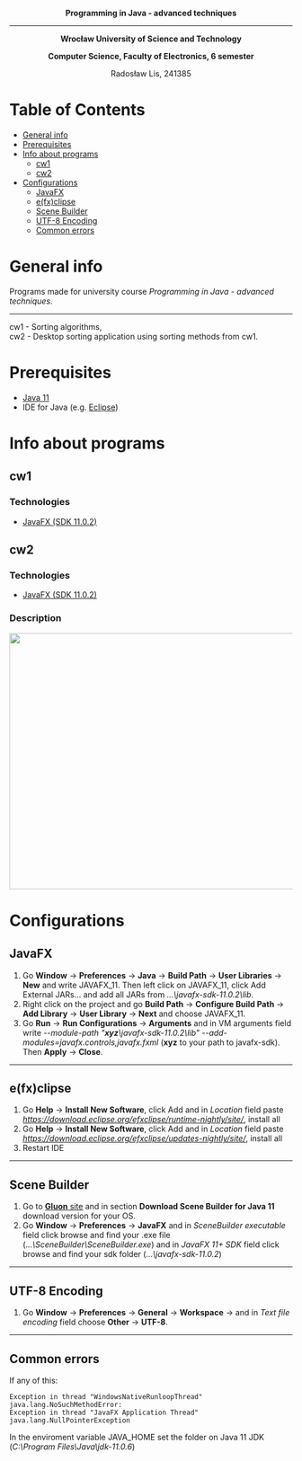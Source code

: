 **<p align="center"> Programming in Java - advanced techniques </p>**
_________________________________
**<p align="center"> Wrocław University of Science and Technology </p>**
**<p align="center"> Computer Science, Faculty of Electronics, 6 semester </p>**
<p align="center"> Radosław Lis, 241385 </p>

# Table of Contents
- [General info](#desc)
- [Prerequisites](#pre)
- [Info about programs](#inf)
  *  [cw1](#cw1)
  *  [cw2](#cw2)
- [Configurations](#conf)
  *  [JavaFX](#jav)
  *  [e(fx)clipse](#fxc)
  *  [Scene Builder](#scene)
  *  [UTF-8 Encoding](#utf)
  *  [Common errors](#err)

<a name="desc"></a>
# General info
Programs made for university course *Programming in Java - advanced techniques*.
______________________________
cw1 - Sorting algorithms,  
cw2 - Desktop sorting application using sorting methods from cw1.

<a name="pre"></a>
# Prerequisites
- [Java 11](https://www.oracle.com/java/technologies/javase-jdk11-downloads.html) 
- IDE for Java (e.g. [Eclipse](https://www.eclipse.org/downloads/))
 
 <a name="inf"></a>
# Info about programs

 <a name="cw1"></a>
## cw1

<a name="tech1"></a>
### Technologies 
- [JavaFX (SDK 11.0.2)](https://gluonhq.com/products/javafx/)

 <a name="cw2"></a>
## cw2

<a name="tech2"></a>
### Technologies 
- [JavaFX (SDK 11.0.2)](https://gluonhq.com/products/javafx/)

### Description
<img src="https://i.imgur.com/Y0g066j.png" width="555" height="456" />

<a name="conf"></a>
# Configurations

<a name="jav"></a>
## JavaFX
1. Go **Window** -> **Preferences** -> **Java** -> **Build Path** -> **User Libraries** -> **New** and write JAVAFX\_11. Then left click on JAVAFX_11, click Add External JARs... 
and add all JARs from *...\javafx-sdk-11.0.2\lib*.
2. Right click on the project and go **Build Path** -> **Configure Build Path** -> **Add Library** -> **User Library** -> **Next** and choose JAVAFX_11.
3. Go **Run** -> **Run Configurations** -> **Arguments** and in VM arguments field write *--module-path "**xyz**\javafx-sdk-11.0.2\lib" --add-modules=javafx.controls,javafx.fxml*
(**xyz** to your path to javafx-sdk). Then **Apply** -> **Close**.

___________________________________
<a name="fxc"></a>
## e(fx)clipse
1. Go **Help** -> **Install New Software**, click Add and in *Location* field paste *https://download.eclipse.org/efxclipse/runtime-nightly/site/*, install all
2. Go **Help** -> **Install New Software**, click Add and in *Location* field paste *https://download.eclipse.org/efxclipse/updates-nightly/site/*, install all
3. Restart IDE
___________________________________
<a name="scene"></a>
## Scene Builder
1. Go to [**Gluon** site](https://gluonhq.com/products/scene-builder/#download) and in section **Download Scene Builder for Java 11** download version for your OS.
2. Go **Window** -> **Preferences** -> **JavaFX** and in *SceneBuilder executable* field click browse and find your .exe file (*...\SceneBuilder\SceneBuilder.exe*) and in *JavaFX 11+ SDK* field click browse and find your sdk folder (*...\javafx-sdk-11.0.2*)
___________________________________
<a name="utf"></a>
## UTF-8 Encoding
1. Go **Window** -> **Preferences** -> **General** -> **Workspace** -> and in *Text file encoding* field choose **Other** -> **UTF-8**.

___________________________________
<a name="err"></a>
## Common errors
If any of this:
```
Exception in thread "WindowsNativeRunloopThread" java.lang.NoSuchMethodError: 
Exception in thread "JavaFX Application Thread" java.lang.NullPointerException
```

In the enviroment variable JAVA_HOME set the folder on Java 11 JDK (*C:\Program Files\Java\jdk-11.0.6*)

